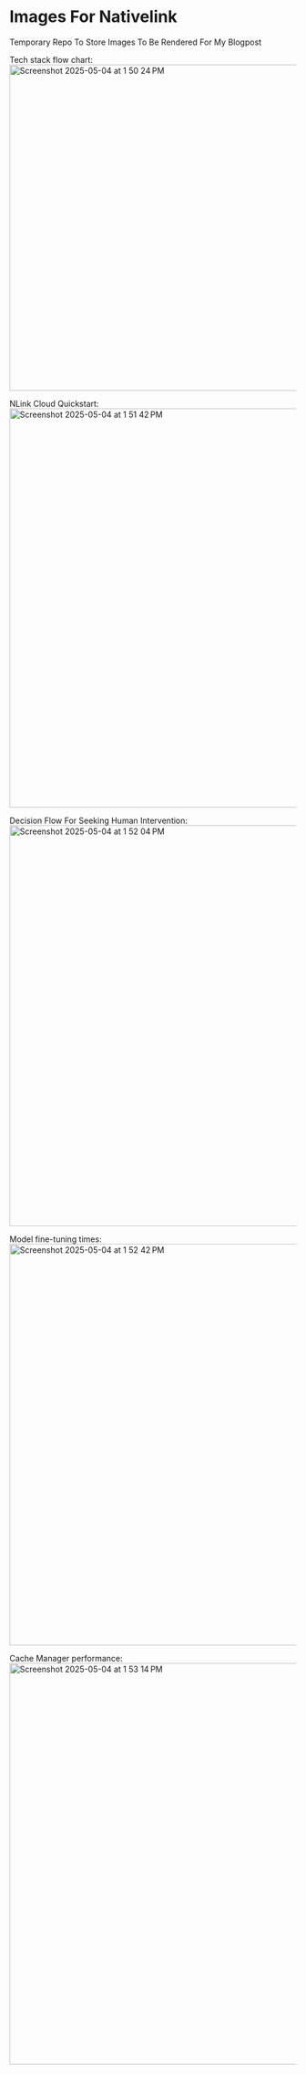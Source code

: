 # Images For Nativelink
Temporary Repo To Store Images To Be Rendered For My Blogpost 

Tech stack flow chart:
<img width="572" alt="Screenshot 2025-05-04 at 1 50 24 PM" src="https://github.com/user-attachments/assets/02ded218-07e8-46b2-86f2-7864ae916294" />

NLink Cloud Quickstart:
<img width="700" alt="Screenshot 2025-05-04 at 1 51 42 PM" src="https://github.com/user-attachments/assets/1730c51d-c622-4865-a100-110b55b5180a" />

Decision Flow For Seeking Human Intervention:
<img width="703" alt="Screenshot 2025-05-04 at 1 52 04 PM" src="https://github.com/user-attachments/assets/fd6f79af-abd8-4564-a373-e2b52a1300be" />

Model fine-tuning times:
<img width="704" alt="Screenshot 2025-05-04 at 1 52 42 PM" src="https://github.com/user-attachments/assets/acf21144-b160-447f-846b-c516f0a250e4" />

Cache Manager performance:
<img width="704" alt="Screenshot 2025-05-04 at 1 53 14 PM" src="https://github.com/user-attachments/assets/a941c3a2-32fd-4014-91e9-1e350774ee9f" />

